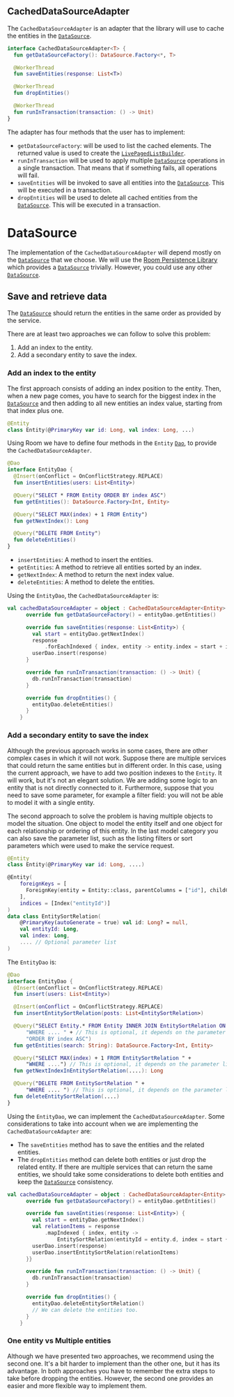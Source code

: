 ## CachedDataSourceAdapter
The `CachedDataSourceAdapter` is an adapter that the library will use to cache the entities in the [`DataSource`].

```kotlin
interface CachedDataSourceAdapter<T> {
  fun getDataSourceFactory(): DataSource.Factory<*, T>

  @WorkerThread
  fun saveEntities(response: List<T>)

  @WorkerThread
  fun dropEntities()

  @WorkerThread
  fun runInTransaction(transaction: () -> Unit)
}
```

The adapter has four methods that the user has to implement:

- `getDataSourceFactory`: will be used to list the cached elements.
The returned value is used to create the [`LivePagedListBuilder`](https://developer.android.com/reference/android/arch/paging/LivePagedListBuilder).
- `runInTransaction` will be used to apply multiple [`DataSource`] operations in a single transaction. That means that if something fails, all operations will fail.
- `saveEntities` will be invoked to save all entities into the [`DataSource`].
This will be executed in a transaction.
- `dropEntities` will be used to delete all cached entities from the [`DataSource`].
This will be executed in a transaction.

# DataSource
The implementation of the `CachedDataSourceAdapter` will depend mostly on the [`DataSource`] that we choose.
We will use the [Room Persistence Library](https://developer.android.com/topic/libraries/architecture/room) which provides a [`DataSource`] trivially.
However, you could use any other [`DataSource`].

## Save and retrieve data
The [`DataSource`] should return the entities in the same order as provided by the service.

There are at least two approaches we can follow to solve this problem:
1. Add an index to the entity.
1. Add a secondary entity to save the index.

### Add an index to the entity

The first approach consists of adding an index position to the entity.
Then, when a new page comes, you have to search for the biggest index in the [`DataSource`] and then adding to all new entities an index value, starting from that index plus one.

```kotlin
@Entity
class Entity(@PrimaryKey var id: Long, val index: Long, ...)
```

Using Room we have to define four methods in the `Entity` [`Dao`](https://developer.android.com/training/data-storage/room/accessing-data), to provide the `CachedDataSourceAdapter`.


```kotlin
@Dao
interface EntityDao {
  @Insert(onConflict = OnConflictStrategy.REPLACE)
  fun insertEntities(users: List<Entity>)

  @Query("SELECT * FROM Entity ORDER BY index ASC")
  fun getEntities(): DataSource.Factory<Int, Entity>

  @Query("SELECT MAX(index) + 1 FROM Entity")
  fun getNextIndex(): Long

  @Query("DELETE FROM Entity")
  fun deleteEntities()
}
```

- `insertEntities`: A method to insert the entities.
- `getEntities`: A method to retrieve all entities sorted by an index.
- `getNextIndex`: A method to return the next index value.
- `deleteEntities`: A method to delete the entities.

Using the `EntityDao`, the `CachedDataSourceAdapter` is:

```kotlin
val cachedDataSourceAdapter = object : CachedDataSourceAdapter<Entity> {
      override fun getDataSourceFactory() = entityDao.getEntities()

      override fun saveEntities(response: List<Entity>) {
        val start = entityDao.getNextIndex()
        response
            .forEachIndexed { index, entity -> entity.index = start + index }
        userDao.insert(response)
      }

      override fun runInTransaction(transaction: () -> Unit) {
        db.runInTransaction(transaction)
      }

      override fun dropEntities() {
        entityDao.deleteEntities()
      }
    }
```

### Add a secondary entity to save the index
Although the previous approach works in some cases, there are other complex cases in which it will not work.
Suppose there are multiple services that could return the same entities but in different order.
In this case, using the current approach, we have to add two position indexes to the `Entity`.
It will work, but it's not an elegant solution.
We are adding some logic to an entity that is not directly connected to it.
Furthermore, suppose that you need to save some parameter, for example a filter field: you will not be able to model it with a single entity.

The second approach to solve the problem is having multiple objects to model the situation.
One object to model the entity itself and one object for each relationship or ordering of this entity.
In the last model category you can also save the parameter list, such as the listing filters or sort parameters which were used to make the service request.

```kotlin
@Entity
class Entity(@PrimaryKey var id: Long, ....)

@Entity(
    foreignKeys = [
      ForeignKey(entity = Entity::class, parentColumns = ["id"], childColumns = ["entityId"])
    ],
    indices = [Index("entityId")]
)
data class EntitySortRelation(
    @PrimaryKey(autoGenerate = true) val id: Long? = null,
    val entityId: Long,
    val index: Long,
    .... // Optional parameter list
)
```

The `EntityDao` is:

```kotlin
@Dao
interface EntityDao {
  @Insert(onConflict = OnConflictStrategy.REPLACE)
  fun insert(users: List<Entity>)

  @Insert(onConflict = OnConflictStrategy.REPLACE)
  fun insertEntitySortRelation(posts: List<EntitySortRelation>)

  @Query("SELECT Entity.* FROM Entity INNER JOIN EntitySortRelation ON Entity.id = EntitySortRelation.entityId " +
      "WHERE .... " + // This is optional, it depends on the parameter list
      "ORDER BY index ASC")
  fun getEntities(search: String): DataSource.Factory<Int, Entity>

  @Query("SELECT MAX(index) + 1 FROM EntitySortRelation " +
      "WHERE ....") // This is optional, it depends on the parameter list
  fun getNextIndexInEntitySortRelation(....): Long

  @Query("DELETE FROM EntitySortRelation " +
      "WHERE .... ") // This is optional, it depends on the parameter list
  fun deleteEntitySortRelation(....)
}
```

Using the `EntityDao`, we can implement the `CachedDataSourceAdapter`.
Some considerations to take into account when we are implementing the `CachedDataSourceAdapter` are:
- The `saveEntities` method has to save the entities and the related entities.
- The `dropEntities` method can delete both entities or just drop the related entity.
If there are multiple services that can return the same entities, we should take some considerations to delete both entities and keep the [`DataSource`] consistency. 

```kotlin
val cachedDataSourceAdapter = object : CachedDataSourceAdapter<Entity> {
      override fun getDataSourceFactory() = entityDao.getEntities()

      override fun saveEntities(response: List<Entity>) {
        val start = entityDao.getNextIndex()
        val relationItems = response
            .mapIndexed { index, entity -> 
            	EntitySortRelation(entityId = entity.d, index = start + index }
        userDao.insert(response)
        userDao.insertEntitySortRelation(relationItems)
      }}

      override fun runInTransaction(transaction: () -> Unit) {
        db.runInTransaction(transaction)
      }

      override fun dropEntities() {
        entityDao.deleteEntitySortRelation()
        // We can delete the entities too.
      }
    }
```

### One entity vs Multiple entities

Although we have presented two approaches, we recommend using the second one.
It's a bit harder to implement than the other one, but it has its advantage.
In both approaches you have to remember the extra steps to take before dropping the entities.
However, the second one provides an easier and more flexible way to implement them.

[`DataSource`]: https://developer.android.com/reference/android/arch/paging/DataSource
